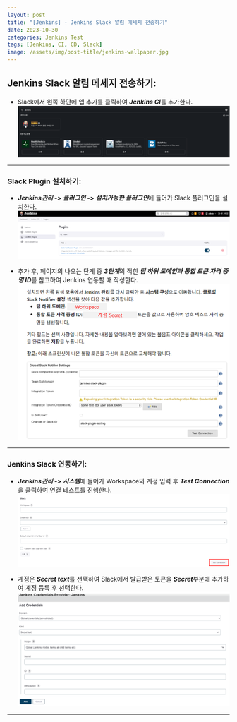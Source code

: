 ```yaml
---
layout: post
title: "[Jenkins] - Jenkins Slack 알림 메세지 전송하기"
date: 2023-10-30
categories: Jenkins Test
tags: [Jenkins, CI, CD, Slack]
image: /assets/img/post-title/jenkins-wallpaper.jpg
---
```


## Jenkins Slack 알림 메세지 전송하기:
- Slack에서 왼쪽 하단에 앱 추가를 클릭하여 ***Jenkins CI***를 추가한다.
[![Slack Jenkins 추가](/assets/img/post/Jenkins/Slack%20Jenkins%20추가.png)](/assets/img/post/Jenkins/Slack%20Jenkins%20추가.png)

* * *

### Slack Plugin 설치하기:
- ***Jenkins관리 -> 플러그인 -> 설치가능한 플러그인***에 들어가 Slack 플러그인을 설치한다.
[![Slack plugin 설치](/assets/img/post/Jenkins/Slack%20plugin%20설치.png)](/assets/img/post/Jenkins/Slack%20plugin%20설치.png)

- 추가 후, 페이지의 나오는 단계 중 ***3단계***의 적힌 ***팀 하위 도메인과 통합 토큰 자격 증명 ID***를 참고하여 Jenkins 연동할 때 작성한다.
[![Jenkins Slack 계정 연동 정보](/assets/img/post/Jenkins/Jenkins%20Slack%20계정%20연동%20정보.png)](/assets/img/post/Jenkins/Jenkins%20Slack%20계정%20연동%20정보.png)

* * *

### Jenkins Slack 연동하기:
- ***Jenkins관리 -> 시스템***에 들어가 Workspace와 계정 입력 후 ***Test Connection***을 클릭하여 연결 테스트를 진행한다.
[![jenkins slack 연동](/assets/img/post/Jenkins/jenkins%20slack%20연동.png)](/assets/img/post/Jenkins/jenkins%20slack%20연동.png)

- 계정은 ***Secret text***를 선택하여 Slack에서 발급받은 토큰을 ***Secret***부분에 추가하여 계정 등록 후 선택한다.
[![Jenkins Slack 계정](/assets/img/post/Jenkins/Jenkins%20Slack%20계정.png)](/assets/img/post/Jenkins/Jenkins%20Slack%20계정.png)

* * *